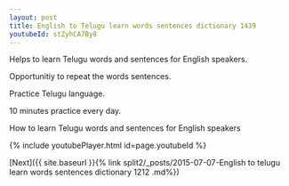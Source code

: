 ```yaml
---
layout: post
title: English to Telugu learn words sentences dictionary 1439 
youtubeId: stZyhCA7By8
---
```

 
 
Helps to learn Telugu words and sentences for English speakers.

Opportunitiy to repeat the words sentences. 

Practice Telugu language. 
 
10 minutes practice every day. 
 
How to learn Telugu words and sentences for English speakers 
 
{% include youtubePlayer.html id=page.youtubeId %}
 
 
[Next]({{ site.baseurl }}{% link  split2/_posts/2015-07-07-English to telugu learn words sentences dictionary 1212 .md%})
 
